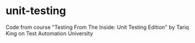 # unit-testing
Code from course "Testing From The Inside: Unit Testing Edition" by Tariq King on Test Automation University

